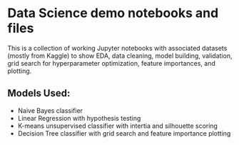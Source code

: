 # Data Science demo notebooks and files

This is a collection of working Jupyter notebooks with associated datasets (mostly from Kaggle) to show EDA, data cleaning, model building, validation, grid search for hyperparameter optimization, feature importances, and plotting.

## Models Used:

- Naive Bayes classifier
- Linear Regression with hypothesis testing
- K-means unsupervised classifier with intertia and silhouette scoring
- Decision Tree classifier with grid search and feature importance plotting
  
